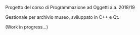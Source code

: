 Progetto del corso di Programmazione ad Oggetti a.a. 2018/19

Gestionale per archivio museo, sviluppato in C++ e Qt.

(Work in progress...)
